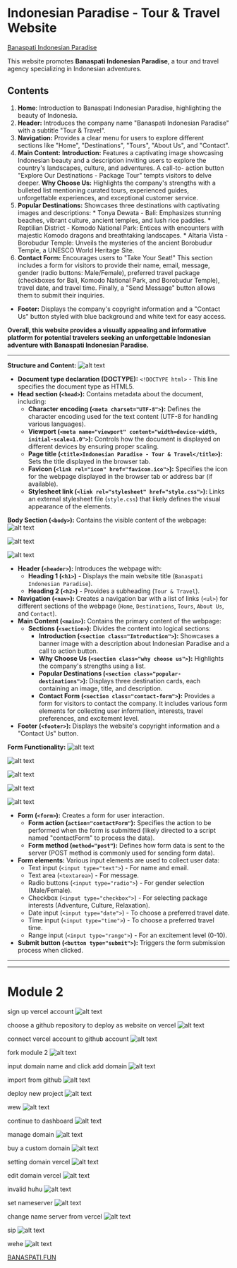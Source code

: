 # Indonesian Paradise - Tour & Travel Website


[Banaspati Indonesian Paradise](https://module-1-haydar-dam.vercel.app/)

This website promotes **Banaspati Indonesian Paradise**, a tour and travel agency specializing in Indonesian adventures.

## Contents
1. **Home**: Introduction to Banaspati Indonesian Paradise, highlighting the beauty of Indonesia.
2. **Header:** Introduces the company name "Banaspati Indonesian Paradise" with a subtitle "Tour & Travel".
3. **Navigation:** Provides a clear menu for users to explore different sections like "Home", "Destinations", "Tours", "About Us", and "Contact".
4. **Main Content:**
    **Introduction:** Features a captivating image showcasing Indonesian beauty and a description inviting users to explore the country's landscapes, culture, and adventures. A call-to- action button "Explore Our Destinations - Package Tour" tempts visitors to delve deeper.
    **Why Choose Us:** Highlights the company's strengths with a bulleted list mentioning curated tours, experienced guides, unforgettable experiences, and exceptional customer service.
5. **Popular Destinations:** Showcases three destinations with captivating images and descriptions:
        * Tonya Dewata - Bali: Emphasizes stunning beaches, vibrant culture, ancient temples, and lush rice paddies.
        * Reptilian District - Komodo National Park: Entices with encounters with majestic Komodo dragons and breathtaking landscapes.
        * Altaria Vista - Borobudur Temple: Unveils the mysteries of the ancient Borobudur Temple, a UNESCO World Heritage Site.
6. **Contact Form:** Encourages users to "Take Your Seat!"  This section includes a form for visitors to provide their name, email, message, gender (radio buttons: Male/Female), preferred travel package (checkboxes for Bali, Komodo National Park, and Borobudur Temple), travel date, and travel time. Finally, a "Send Message" button allows them to submit their inquiries.

* **Footer:** Displays the company's copyright information and a "Contact Us" button styled with blue background and white text for easy access.

**Overall, this website provides a visually appealing and informative platform for potential travelers seeking an unforgettable Indonesian adventure with Banaspati Indonesian Paradise.**

---

**Structure and Content:**
![alt text](<foto/foto 1 head.png>)
* **Document type declaration (DOCTYPE):** `<!DOCTYPE html>` -  This line specifies the document type as HTML5.
* **Head section (`<head>`):** Contains metadata about the document, including:
    * **Character encoding (`<meta charset="UTF-8">`):** Defines the character encoding used for the text content (UTF-8 for handling various languages).
    * **Viewport (`<meta name="viewport" content="width=device-width, initial-scale=1.0">`):** Controls how the document is displayed on different devices by ensuring proper scaling.
    * **Page title (`<title>Indonesian Paradise - Tour & Travel</title>`):**  Sets the title displayed in the browser tab.
    * **Favicon (`<link rel="icon" href="favicon.ico">`):**  Specifies the icon for the webpage displayed in the browser tab or address bar (if available).
    * **Stylesheet link (`<link rel="stylesheet" href="style.css">`):**  Links an external stylesheet file (`style.css`) that likely defines the visual appearance of the elements.

**Body Section (`<body>`):** Contains the visible content of the webpage:
![alt text](<foto/foto 2 navigasi.png>)

![alt text](<foto/foto 3 main & section pengenalan travel.png>)

![alt text](<foto/foto 4 destinasi.png>)
* **Header (`<header>`):**  Introduces the webpage with:
    * **Heading 1 (`<h1>`)** - Displays the main website title (`Banaspati Indonesian Paradise`).
    * **Heading 2 (`<h2>`)** - Provides a subheading (`Tour & Travel`).
* **Navigation (`<nav>`):**  Creates a navigation bar with a list of links (`<ul>`) for different sections of the webpage (`Home`, `Destinations`, `Tours`, `About Us`, and `Contact`).
* **Main Content (`<main>`):**  Contains the primary content of the webpage:
    * **Sections (`<section>`):**  Divides the content into logical sections:
        * **Introduction (`<section class="Introduction">`):**  Showcases a banner image with a description about Indonesian Paradise and a call to action button.
        * **Why Choose Us (`<section class="why choose us">`):**  Highlights the company's strengths using a list.
        * **Popular Destinations (`<section class="popular-destinations">`):**  Displays three destination cards, each containing an image, title, and description.
        * **Contact Form (`<section class="contact-form">`):**  Provides a form for visitors to contact the company. It includes various form elements for collecting user information, interests, travel preferences, and excitement level.
* **Footer (`<footer>`):**  Displays the website's copyright information and a "Contact Us" button.

**Form Functionality:**
![alt text](<foto/foto 5 text, email, text area.png>)

![alt text](<foto/foto 6 radio.png>)

![alt text](<foto/foto 7 checkbox.png>)

![alt text](<foto/foto 8 date, time, range, submit button.png>)

![alt text](<foto/foto 9 button.png>)


* **Form (`<form>`):**  Creates a form for user interaction.
    * **Form action (`action="contactForm"`):**  Specifies the action to be performed when the form is submitted (likely directed to a script named "contactForm" to process the data).
    * **Form method (`method="post"`):**  Defines how form data is sent to the server (POST method is commonly used for sending form data).
* **Form elements:**  Various input elements are used to collect user data:
    * Text input (`<input type="text">`) - For name and email.
    * Text area (`<textarea>`) - For message.
    * Radio buttons (`<input type="radio">`) - For gender selection (Male/Female).
    * Checkbox (`<input type="checkbox">`) - For selecting package interests (Adventure, Culture, Relaxation).
    * Date input (`<input type="date">`) - To choose a preferred travel date.
    * Time input (`<input type="time">`) - To choose a preferred travel time.
    * Range input (`<input type="range">`) - For an excitement level (0-10).
* **Submit button (`<button type="submit">`):**  Triggers the form submission process when clicked.


___
___


# Module 2

sign up vercel account
![alt text](<pic 1.png>)

choose a github repository to deploy as website on vercel
![alt text](<pic 2.png>)

connect vercel account to github account
![alt text](<pic 3.png>)

fork module 2
![alt text](<pic 4.png>)

input domain name and click add domain
![alt text](<pic 5.png>)

import from github
![alt text](<pic 6.png>)

deploy new project
![alt text](<pic 7.png>)

wew
![alt text](<pic 8.png>)

continue to dashboard
![alt text](<pic 9.png>)

manage domain
![alt text](<pic 10.png>)

buy a custom domain
![alt text](<pic 11.png>)

setting domain vercel
![alt text](<pic 12.png>)

edit domain vercel
![alt text](<pic 13.png>)

invalid huhu
![alt text](<pic 14.png>)

set nameserver
![alt text](<pic 15.png>)

change name server from vercel
![alt text](<pic 16.png>)

sip
![alt text](<pic 17.png>)

wehe
![alt text](<pic 18.png>)

[BANASPATI.FUN](https://banaspati.fun/)
